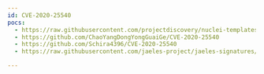 ```yaml
---
id: CVE-2020-25540
pocs:
  - https://raw.githubusercontent.com/projectdiscovery/nuclei-templates/master/cves/2020/CVE-2020-25540.yaml
  - https://github.com/ChaoYangDongYongGuaiGe/CVE-2020-25540
  - https://github.com/Schira4396/CVE-2020-25540
  - https://raw.githubusercontent.com/jaeles-project/jaeles-signatures/master/cves/thinkadmin-path-traversal-cve-2020-25540.yaml

---
```

